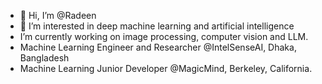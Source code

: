 - 👋 Hi, I’m @Radeen
- 👀 I’m interested in deep machine learning and artificial intelligence
- I’m currently working on image processing, computer vision and LLM.
- Machine Learning Engineer and Researcher @IntelSenseAI, Dhaka, Bangladesh
- Machine Learning Junior Developer @MagicMind, Berkeley, California.

<!---
RadeenXALNW/RadeenXALNW is a ✨ special ✨ repository because its `README.md` (this file) appears on your GitHub profile.
You can click the Preview link to take a look at your changes.
--->
